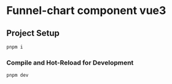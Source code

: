 # Funnel-chart component vue3

## Project Setup

```sh
pnpm i
```

### Compile and Hot-Reload for Development

```sh
pnpm dev
```
